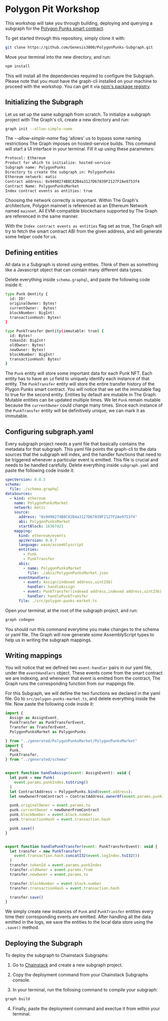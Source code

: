 # Polygon Pit Workshop

This workshop will take you through building, deploying and querying a subgraph for the [Polygon Punks smart contract](https://polygonscan.com/address/0x9498274B8C82B4a3127D67839F2127F2Ae9753f4 "Polygon Punks smart contract").

To get started through this repository, simply clone it with:

```bash
git clone https://github.com/Genesis3800/PolygonPunks-Subgraph.git
```
Move your terminal into the new directory, and run:
```javascript
npm install
```
This will install all the dependencies required to configure the Subgraph. Please note that you must have the graph-cli installed on your machine to proceed with the workshop. You can get it via [npm's package registry](https://www.npmjs.com/package/@graphprotocol/graph-cli "npm's package registry").

## Initializing the Subgraph

Let us set up the same subgraph from scratch.
To initialize a subgraph project with The Graph's cli, create a new directory and run:

```bash
graph init --allow-simple-name
```
The *--allow-simple-name* flag 'allows' us to bypass some naming restrictions The Graph imposes on hosted-service builds.
This command will start a UI interface in your terminal. Fill it up using these parameters:

```bash
Protocol: Ethereum
Product for which to initialize: hosted-service
Subgraph name: PolygonPunks 
Directory to create the subgraph in: PolygonPunks
Ethereum network: matic
Contract address: 0x9498274B8C82B4a3127D67839F2127F2Ae9753f4
Contract Name: PolygonPunksMarket
Index contract events as entities: true
```
Choosing the network correctly is important. Within The Graph's architecture, Polygon mainnet is referenced as an Ethereum Network named `mainnet`. All EVM-compatible blockchains supported by The Graph are referenced in the same manner.

With the `Index contract events as entities` flag set as true, The Graph will try to fetch the smart contract ABI from the given address, and will generate some helper code for us.

## Defining entities

All data in a Subgraph is stored using entities. Think of them as something like a Javascript object that can contain many different data types.

Delete everything inside `schema.graphql`, and paste the following code inside it:

```bash
type Punk @entity {
  id: ID!
  originalOwner: Bytes!
  currentOwner:  Bytes!
  blockNumber: BigInt!
  transactionHash: Bytes!
}

type PunkTransfer @entity(immutable: true) {
  id: Bytes!
  tokenId: BigInt!
  oldOwner: Bytes!
  newOwner: Bytes!
  blockNumber: BigInt!
  transactionHash: Bytes!
}
```

The `Punk` entity will store some important data for each Punk NFT. Each entity has to have an `id` field to uniquely identify each instance of that entity. The `PunkTransfer` entity will store the entire transfer history of the Plygon Punks smart contract.
You will notice that we set the immutable flag to true for the second entity.
Entities by default are mutable in The Graph. Mutable entities can be updated multiple times. We let `Punk` remain mutable because the `currentOwner` could change many times.
Since each instance of the `PunkTransfer` entity will be definitively unique, we can mark it as immutable.

## Configuring subgraph.yaml

Every subgraph project needs a yaml file that basically contains the metadata for that subgraph. This yaml file points the graph-cli to the data sources that the subgraph will index, and the handler functions that need to be triggered whenever a particular event is emitted. This file is crucial and needs to be handled carefully. 
Delete everything inside `subgraph.yaml`  and paste the following code inside it:

```yaml
specVersion: 0.0.5
schema:
  file: ./schema.graphql
dataSources:
  - kind: ethereum
    name: PolygonPunksMarket
    network: matic
    source:
      address: "0x9498274B8C82B4a3127D67839F2127F2Ae9753f4"
      abi: PolygonPunksMarket
      startBlock: 16367421
    mapping:
      kind: ethereum/events
      apiVersion: 0.0.7
      language: wasm/assemblyscript
      entities:
        - Punk
        - PunkTransfer
      abis:
        - name: PolygonPunksMarket
          file: ./abis/PolygonPunksMarket.json
      eventHandlers:
        - event: Assign(indexed address,uint256)
          handler: handleAssign
        - event: PunkTransfer(indexed address,indexed address,uint256)
          handler: handlePunkTransfer
      file: ./src/polygon-punks-market.ts
```

Open your terminal, at the root of the subgraph project, and run:

```bash
graph codegen
```

You should run this command everytime you make changes to the schema or yaml file. The Graph will now generate some AssemblyScript types to help us in writing the subgraph mappings.

## Writing mappings

You will notice that we defined two `event-handler` pairs in our yaml file, under the `eventHandlers` object.
These events come from the smart contract we are indexing, and whenever that event is emitted from the contract, The Graph runs the corresponding function from our mappings file.

For this Subgraph, we will define the two functions we declared in the yaml file.
Go to `src/polygon-punks-market.ts`, and delete everything inside the file. Now paste the following code inside it:

```javascript
import {
  Assign as AssignEvent,
  PunkTransfer as PunkTransferEvent,
  Transfer as TransferEvent,
  PolygonPunksMarket as PolygonPunks

} from "../generated/PolygonPunksMarket/PolygonPunksMarket"
import {
  Punk,
  PunkTransfer,
} from "../generated/schema"


export function handleAssign(event: AssignEvent): void {
  let punk = new Punk(
    event.params.punkIndex.toString()
  )
  let ContractAddress = PolygonPunks.bind(event.address);
  let newOwnerFromContract = ContractAddress.ownerOf(event.params.punkIndex);

  punk.originalOwner = event.params.to
  punk.currentOwner = newOwnerFromContract
  punk.blockNumber = event.block.number
  punk.transactionHash = event.transaction.hash

  punk.save()
}


export function handlePunkTransfer(event: PunkTransferEvent): void {
  let transfer = new PunkTransfer(
    event.transaction.hash.concatI32(event.logIndex.toI32())
  )
  transfer.tokenId = event.params.punkIndex
  transfer.oldOwner = event.params.from
  transfer.newOwner = event.params.to

  transfer.blockNumber = event.block.number
  transfer.transactionHash = event.transaction.hash

  transfer.save()
}
```
We simply create new instances of `Punk` and `PunkTransfer` entities every time their corresponding events are emitted. After handling all the data emitted in the logs, we save the entities to the local data store using the `.save()` method.

## Deploying the Subgraph

To deploy the subgraph to Chainstack Subgraphs:

1. Go to [Chainstack](https://console.chainstack.com/subgraphs "Chainstack") and create a new subgraph project.

2. Copy the deployment command from your Chainstack Subgraphs console.

3. In your terminal, run the follosing command to compile your subgraph:

```bash
graph build
```

4. Finally, paste the deployment command and exectue it from within your terminal. 
